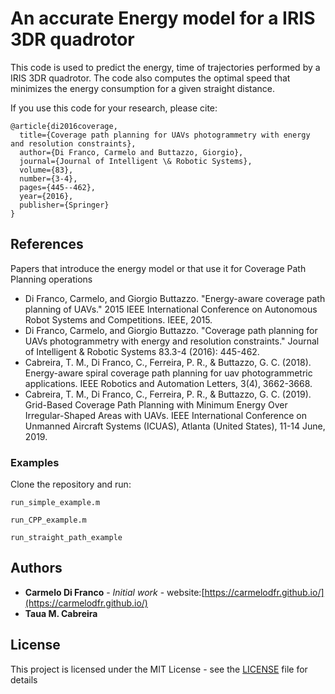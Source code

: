 # An accurate Energy model for a IRIS 3DR quadrotor

This code is used to predict the energy, time of trajectories performed by a IRIS 3DR quadrotor.
The code also computes the optimal speed that minimizes the energy consumption for a given straight distance.

If you use this code for your research, please cite:

```
@article{di2016coverage,
  title={Coverage path planning for UAVs photogrammetry with energy and resolution constraints},
  author={Di Franco, Carmelo and Buttazzo, Giorgio},
  journal={Journal of Intelligent \& Robotic Systems},
  volume={83},
  number={3-4},
  pages={445--462},
  year={2016},
  publisher={Springer}
}
```

## References

Papers that introduce the energy model or that use it for Coverage Path Planning operations

* Di Franco, Carmelo, and Giorgio Buttazzo. "Energy-aware coverage path planning of UAVs." 2015 IEEE International Conference on Autonomous Robot Systems and Competitions. IEEE, 2015.
* Di Franco, Carmelo, and Giorgio Buttazzo. "Coverage path planning for UAVs photogrammetry with energy and resolution constraints." Journal of Intelligent & Robotic Systems 83.3-4 (2016): 445-462.
* Cabreira, T. M., Di Franco, C., Ferreira, P. R., & Buttazzo, G. C. (2018). Energy-aware spiral coverage path planning for uav photogrammetric applications. IEEE Robotics and Automation Letters, 3(4), 3662-3668.
* Cabreira, T. M., Di Franco, C., Ferreira, P. R., & Buttazzo, G. C. (2019). Grid-Based Coverage Path Planning with Minimum Energy Over Irregular-Shaped Areas with UAVs. IEEE International Conference on Unmanned Aircraft Systems (ICUAS), Atlanta (United States), 11-14 June, 2019. 


### Examples

Clone the repository and run:

```
run_simple_example.m
```

```
run_CPP_example.m
```

```
run_straight_path_example
```

## Authors

* **Carmelo Di Franco** - *Initial work* - website:[https://carmelodfr.github.io/](https://carmelodfr.github.io/)
* **Taua M. Cabreira** 


## License

This project is licensed under the MIT License - see the [LICENSE](LICENSE) file for details

